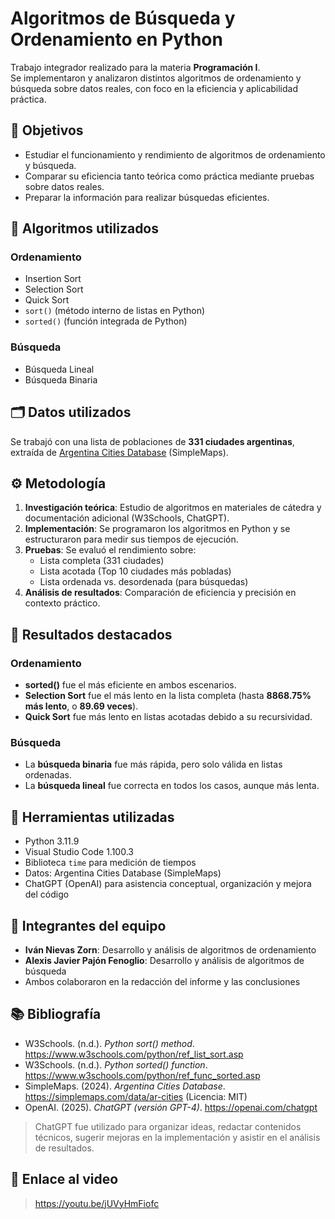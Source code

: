 # Algoritmos de Búsqueda y Ordenamiento en Python

Trabajo integrador realizado para la materia **Programación I**.  
Se implementaron y analizaron distintos algoritmos de ordenamiento y búsqueda sobre datos reales, con foco en la eficiencia y aplicabilidad práctica.

## 📌 Objetivos

- Estudiar el funcionamiento y rendimiento de algoritmos de ordenamiento y búsqueda.
- Comparar su eficiencia tanto teórica como práctica mediante pruebas sobre datos reales.
- Preparar la información para realizar búsquedas eficientes.

## 🧠 Algoritmos utilizados

### Ordenamiento
- Insertion Sort
- Selection Sort
- Quick Sort
- `sort()` (método interno de listas en Python)
- `sorted()` (función integrada de Python)

### Búsqueda
- Búsqueda Lineal
- Búsqueda Binaria

## 🗂️ Datos utilizados

Se trabajó con una lista de poblaciones de **331 ciudades argentinas**, extraída de [Argentina Cities Database](https://simplemaps.com/data/ar-cities) (SimpleMaps).

## ⚙️ Metodología

1. **Investigación teórica**: Estudio de algoritmos en materiales de cátedra y documentación adicional (W3Schools, ChatGPT).
2. **Implementación**: Se programaron los algoritmos en Python y se estructuraron para medir sus tiempos de ejecución.
3. **Pruebas**: Se evaluó el rendimiento sobre:
   - Lista completa (331 ciudades)
   - Lista acotada (Top 10 ciudades más pobladas)
   - Lista ordenada vs. desordenada (para búsquedas)
4. **Análisis de resultados**: Comparación de eficiencia y precisión en contexto práctico.

## 🧪 Resultados destacados

### Ordenamiento
- **sorted()** fue el más eficiente en ambos escenarios.
- **Selection Sort** fue el más lento en la lista completa (hasta **8868.75% más lento**, o **89.69 veces**).
- **Quick Sort** fue más lento en listas acotadas debido a su recursividad.

### Búsqueda
- La **búsqueda binaria** fue más rápida, pero solo válida en listas ordenadas.
- La **búsqueda lineal** fue correcta en todos los casos, aunque más lenta.

## 🧰 Herramientas utilizadas

- Python 3.11.9
- Visual Studio Code 1.100.3
- Biblioteca `time` para medición de tiempos
- Datos: Argentina Cities Database (SimpleMaps)
- ChatGPT (OpenAI) para asistencia conceptual, organización y mejora del código

## 👥 Integrantes del equipo

- **Iván Nievas Zorn**: Desarrollo y análisis de algoritmos de ordenamiento
- **Alexis Javier Pajón Fenoglio**: Desarrollo y análisis de algoritmos de búsqueda
- Ambos colaboraron en la redacción del informe y las conclusiones

## 📚 Bibliografía

- W3Schools. (n.d.). *Python sort() method*. https://www.w3schools.com/python/ref_list_sort.asp  
- W3Schools. (n.d.). *Python sorted() function*. https://www.w3schools.com/python/ref_func_sorted.asp  
- SimpleMaps. (2024). *Argentina Cities Database*. https://simplemaps.com/data/ar-cities (Licencia: MIT)  
- OpenAI. (2025). *ChatGPT (versión GPT-4)*. https://openai.com/chatgpt  

> ChatGPT fue utilizado para organizar ideas, redactar contenidos técnicos, sugerir mejoras en la implementación y asistir en el análisis de resultados.
>
## 🔗 Enlace al video

> https://youtu.be/jUVyHmFiofc
